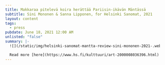 ```yaml
---
title: Makkaraa pitelevä koira herättää Pariisin-ikävän Mäntässä
subtitle: Sini Mononen & Sanna Lipponen, for Helsinki Sanomat, 2021
layout: content
tags:
  - press
pubdate: June 18, 2021 12:00 AM
unlisted: "false"
summary: |-
  ![](/static/img/helsinki-sanomat-mantta-review-sini-mononen-2021-.webp)

  Read more [here](https://www.hs.fi/kulttuuri/art-2000008036396.html)
---
```

